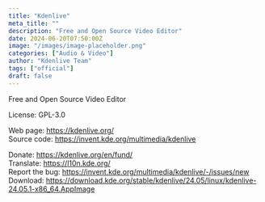 ```yaml
---
title: "Kdenlive"
meta_title: ""
description: "Free and Open Source Video Editor"
date: 2024-06-20T07:50:00Z
image: "/images/image-placeholder.png"
categories: ["Audio & Video"]
author: "Kdenlive Team"
tags: ["official"]
draft: false
---
```


Free and Open Source Video Editor

License: GPL-3.0

Web page: https://kdenlive.org/  
Source code: https://invent.kde.org/multimedia/kdenlive

Donate: https://kdenlive.org/en/fund/  
Translate: https://l10n.kde.org/  
Report the bug: https://invent.kde.org/multimedia/kdenlive/-/issues/new  
Download: https://download.kde.org/stable/kdenlive/24.05/linux/kdenlive-24.05.1-x86_64.AppImage

